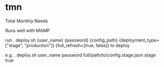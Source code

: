 tmn
===

Total Monthly Needs

Runs well with MAMP

run . deploy.sh {user_name} {password} {config_path} {deployment_type=["stage", "production"]} {full_refresh=[true, false]} to deploy

e.g. . deploy.sh user_name password full/path/to/config.stage.json stage true
